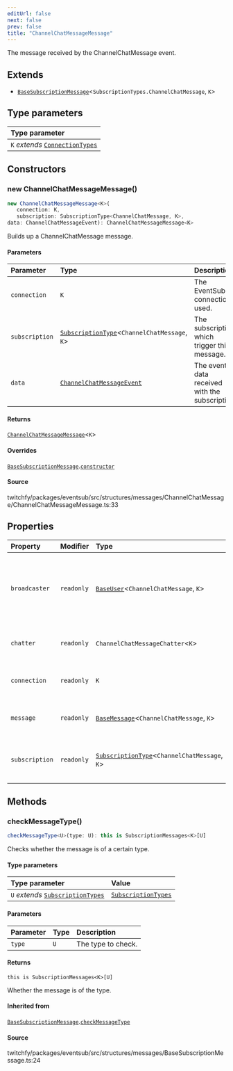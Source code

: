 ```yaml
---
editUrl: false
next: false
prev: false
title: "ChannelChatMessageMessage"
---
```


The message received by the ChannelChatMessage event.

## Extends

- [`BaseSubscriptionMessage`](/api/eventsub/classes/basesubscriptionmessage/)\<`SubscriptionTypes.ChannelChatMessage`, `K`\>

## Type parameters

| Type parameter |
| :------ |
| `K` *extends* [`ConnectionTypes`](/api/eventsub/type-aliases/connectiontypes/) |

## Constructors

### new ChannelChatMessageMessage()

```ts
new ChannelChatMessageMessage<K>(
   connection: K, 
   subscription: SubscriptionType<ChannelChatMessage, K>, 
data: ChannelChatMessageEvent): ChannelChatMessageMessage<K>
```

Builds up a ChannelChatMessage message.

#### Parameters

| Parameter | Type | Description |
| :------ | :------ | :------ |
| `connection` | `K` | The EventSub connection used. |
| `subscription` | [`SubscriptionType`](/api/eventsub/type-aliases/subscriptiontype/)\<`ChannelChatMessage`, `K`\> | The subscription which trigger this message. |
| `data` | [`ChannelChatMessageEvent`](/api/eventsub/interfaces/channelchatmessageevent/) | The event data received with the subscription. |

#### Returns

[`ChannelChatMessageMessage`](/api/eventsub/classes/channelchatmessagemessage/)\<`K`\>

#### Overrides

[`BaseSubscriptionMessage`](/api/eventsub/classes/basesubscriptionmessage/).[`constructor`](/api/eventsub/classes/basesubscriptionmessage/#constructors)

#### Source

twitchfy/packages/eventsub/src/structures/messages/ChannelChatMessage/ChannelChatMessageMessage.ts:33

## Properties

| Property | Modifier | Type | Description | Inherited from |
| :------ | :------ | :------ | :------ | :------ |
| `broadcaster` | `readonly` | [`BaseUser`](/api/eventsub/classes/baseuser/)\<`ChannelChatMessage`, `K`\> | The broadcaster of the channel where the chat message was sent. | - |
| `chatter` | `readonly` | `ChannelChatMessageChatter`\<`K`\> | The chatter who sent the message. | - |
| `connection` | `readonly` | `K` | The EventSub connection used. | [`BaseSubscriptionMessage`](/api/eventsub/classes/basesubscriptionmessage/).`connection` |
| `message` | `readonly` | [`BaseMessage`](/api/eventsub/classes/basemessage/)\<`ChannelChatMessage`, `K`\> | The message which was sent. | - |
| `subscription` | `readonly` | [`SubscriptionType`](/api/eventsub/type-aliases/subscriptiontype/)\<`ChannelChatMessage`, `K`\> | The subscription which trigger this message. | [`BaseSubscriptionMessage`](/api/eventsub/classes/basesubscriptionmessage/).`subscription` |

## Methods

### checkMessageType()

```ts
checkMessageType<U>(type: U): this is SubscriptionMessages<K>[U]
```

Checks whether the message is of a certain type.

#### Type parameters

| Type parameter | Value |
| :------ | :------ |
| `U` *extends* [`SubscriptionTypes`](/api/eventsub/enumerations/subscriptiontypes/) | [`SubscriptionTypes`](/api/eventsub/enumerations/subscriptiontypes/) |

#### Parameters

| Parameter | Type | Description |
| :------ | :------ | :------ |
| `type` | `U` | The type to check. |

#### Returns

`this is SubscriptionMessages<K>[U]`

Whether the message is of the type.

#### Inherited from

[`BaseSubscriptionMessage`](/api/eventsub/classes/basesubscriptionmessage/).[`checkMessageType`](/api/eventsub/classes/basesubscriptionmessage/#checkmessagetype)

#### Source

twitchfy/packages/eventsub/src/structures/messages/BaseSubscriptionMessage.ts:24
